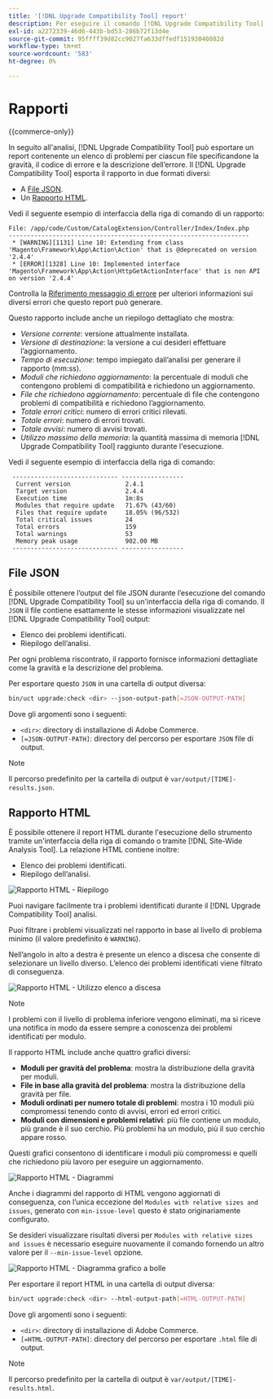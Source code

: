 ```yaml
---
title: '[!DNL Upgrade Compatibility Tool] report'
description: Per eseguire il comando [!DNL Upgrade Compatibility Tool] sul progetto Adobe Commerce.
exl-id: a2272339-46d6-443b-bd53-286b72f13d4e
source-git-commit: 95ffff39d82cc9027fa633dffedf15193040802d
workflow-type: tm+mt
source-wordcount: '583'
ht-degree: 0%

---
```


# Rapporti

{{commerce-only}}

In seguito all&#39;analisi, [!DNL Upgrade Compatibility Tool] può esportare un report contenente un elenco di problemi per ciascun file specificandone la gravità, il codice di errore e la descrizione dell’errore. Il [!DNL Upgrade Compatibility Tool] esporta il rapporto in due formati diversi:

- A [File JSON](reports.md#json-file).
- Un [Rapporto HTML](reports.md#html-report).

Vedi il seguente esempio di interfaccia della riga di comando di un rapporto:

```terminal
File: /app/code/Custom/CatalogExtension/Controller/Index/Index.php
------------------------------------------------------------------
 * [WARNING][1131] Line 10: Extending from class 'Magento\Framework\App\Action\Action' that is @deprecated on version '2.4.4'
 * [ERROR][1328] Line 10: Implemented interface 'Magento\Framework\App\Action\HttpGetActionInterface' that is non API on version '2.4.4'
```

Controlla la [Riferimento messaggio di errore](../upgrade-compatibility-tool/error-messages.md) per ulteriori informazioni sui diversi errori che questo report può generare.

Questo rapporto include anche un riepilogo dettagliato che mostra:

- *Versione corrente*: versione attualmente installata.
- *Versione di destinazione*: la versione a cui desideri effettuare l’aggiornamento.
- *Tempo di esecuzione*: tempo impiegato dall’analisi per generare il rapporto (mm:ss).
- *Moduli che richiedono aggiornamento*: la percentuale di moduli che contengono problemi di compatibilità e richiedono un aggiornamento.
- *File che richiedono aggiornamento*: percentuale di file che contengono problemi di compatibilità e richiedono l’aggiornamento.
- *Totale errori critici*: numero di errori critici rilevati.
- *Totale errori*: numero di errori trovati.
- *Totale avvisi*: numero di avvisi trovati.
- *Utilizzo massimo della memoria*: la quantità massima di memoria [!DNL Upgrade Compatibility Tool] raggiunto durante l&#39;esecuzione.

Vedi il seguente esempio di interfaccia della riga di comando:

```terminal
 ----------------------------- ----------------- 
  Current version               2.4.1            
  Target version                2.4.4            
  Execution time                1m:8s            
  Modules that require update   71.67% (43/60)   
  Files that require update     18.05% (96/532)  
  Total critical issues         24               
  Total errors                  159              
  Total warnings                53               
  Memory peak usage             902.00 MB        
 ----------------------------- ----------------- 
```

## File JSON

È possibile ottenere l’output del file JSON durante l’esecuzione del comando [!DNL Upgrade Compatibility Tool] su un&#39;interfaccia della riga di comando. Il `JSON` il file contiene esattamente le stesse informazioni visualizzate nel [!DNL Upgrade Compatibility Tool] output:

- Elenco dei problemi identificati.
- Riepilogo dell’analisi.

Per ogni problema riscontrato, il rapporto fornisce informazioni dettagliate come la gravità e la descrizione del problema.

Per esportare questo `JSON` in una cartella di output diversa:

```bash
bin/uct upgrade:check <dir> --json-output-path[=JSON-OUTPUT-PATH]
```

Dove gli argomenti sono i seguenti:

- `<dir>`: directory di installazione di Adobe Commerce.
- `[=JSON-OUTPUT-PATH]`: directory del percorso per esportare `JSON` file di output.

>[!NOTE]
>
> Il percorso predefinito per la cartella di output è `var/output/[TIME]-results.json`.

## Rapporto HTML

È possibile ottenere il report HTML durante l&#39;esecuzione dello strumento tramite un&#39;interfaccia della riga di comando o tramite [!DNL Site-Wide Analysis Tool]. La relazione HTML contiene inoltre:

- Elenco dei problemi identificati.
- Riepilogo dell’analisi.

![Rapporto HTML - Riepilogo](../../assets/upgrade-guide/uct-html-summary.png)

Puoi navigare facilmente tra i problemi identificati durante il [!DNL Upgrade Compatibility Tool] analisi.

Puoi filtrare i problemi visualizzati nel rapporto in base al livello di problema minimo (il valore predefinito è `WARNING`).

Nell’angolo in alto a destra è presente un elenco a discesa che consente di selezionare un livello diverso. L’elenco dei problemi identificati viene filtrato di conseguenza.

![Rapporto HTML - Utilizzo elenco a discesa](../../assets/upgrade-guide/uct-html-filtered-issues-list.png)

>[!NOTE]
>
> I problemi con il livello di problema inferiore vengono eliminati, ma si riceve una notifica in modo da essere sempre a conoscenza dei problemi identificati per modulo.

Il rapporto HTML include anche quattro grafici diversi:

- **Moduli per gravità del problema**: mostra la distribuzione della gravità per moduli.
- **File in base alla gravità del problema**: mostra la distribuzione della gravità per file.
- **Moduli ordinati per numero totale di problemi**: mostra i 10 moduli più compromessi tenendo conto di avvisi, errori ed errori critici.
- **Moduli con dimensioni e problemi relativi**: più file contiene un modulo, più grande è il suo cerchio. Più problemi ha un modulo, più il suo cerchio appare rosso.

Questi grafici consentono di identificare i moduli più compromessi e quelli che richiedono più lavoro per eseguire un aggiornamento.

![Rapporto HTML - Diagrammi](../../assets/upgrade-guide/uct-html-diagrams.png)

Anche i diagrammi del rapporto di HTML vengono aggiornati di conseguenza, con l’unica eccezione del `Modules with relative sizes and issues`, generato con `min-issue-level` questo è stato originariamente configurato.

Se desideri visualizzare risultati diversi per `Modules with relative sizes and issues` è necessario eseguire nuovamente il comando fornendo un altro valore per il `--min-issue-level` opzione.

![Rapporto HTML - Diagramma grafico a bolle](../../assets/upgrade-guide/uct-html-filtered-diagrams.png)

Per esportare il report HTML in una cartella di output diversa:

```bash
bin/uct upgrade:check <dir> --html-output-path[=HTML-OUTPUT-PATH]
```

Dove gli argomenti sono i seguenti:

- `<dir>`: directory di installazione di Adobe Commerce.
- `[=HTML-OUTPUT-PATH]`: directory del percorso per esportare `.html` file di output.

>[!NOTE]
>
> Il percorso predefinito per la cartella di output è `var/output/[TIME]-results.html`.
